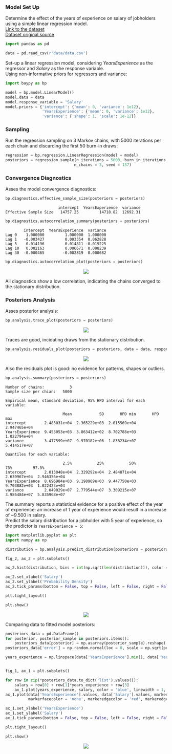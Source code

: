 ### Model Set Up

Determine the effect of the years of experience on salary of jobholders 
using a simple linear regression model.  
[Link to the dataset](https://github.com/AndreaBlengino/baypy/blob/master/examples/salary/data/data.csv)  
[Dataset original source](https://www.kaggle.com/datasets/rsadiq/salary)

```python
import pandas as pd

data = pd.read_csv(r'data/data.csv')
```

Set-up a linear regression model, considering *YearsExperience* as the
regressor and *Salary* as the response variable.  
Using non-informative priors for regressors and variance:

```python
import baypy as bp

model = bp.model.LinearModel()
model.data = data
model.response_variable = 'Salary'
model.priors = {'intercept': {'mean': 0, 'variance': 1e12},
                'YearsExperience': {'mean': 0, 'variance': 1e12},
                'variance': {'shape': 1, 'scale': 1e-12}}
```

### Sampling

Run the regression sampling on 3 Markov chains, with 5000 iterations per 
each chain and discarding the first 50 burn-in draws:

```python
regression = bp.regression.LinearRegression(model = model)
posteriors = regression.sample(n_iterations = 5000, burn_in_iterations = 50, 
                              n_chains = 3, seed = 137)
```

### Convergence Diagnostics

Asses the model convergence diagnostics:

```python
bp.diagnostics.effective_sample_size(posteriors = posteriors)
```
```
                       intercept  YearsExperience  variance
Effective Sample Size   14757.25         14718.82  12692.31
```

```python
bp.diagnostics.autocorrelation_summary(posteriors = posteriors)
```
```
        intercept  YearsExperience  variance
Lag 0    1.000000         1.000000  1.000000
Lag 1   -0.003427         0.003354  0.062828
Lag 5    0.014196         0.014811 -0.019225
Lag 10   0.002163         0.006671  0.008239
Lag 30  -0.000465        -0.002819  0.000682
```

```python
bp.diagnostics.autocorrelation_plot(posteriors = posteriors)
```

<p align="center">
    <img src="images/autocorrelation_plot.png">
</p>

All diagnostics show a low correlation, indicating the chains 
converged to the stationary distribution.

### Posteriors Analysis

Asses posterior analysis:

```python
bp.analysis.trace_plot(posteriors = posteriors)
```

<p align="center">
    <img src="images/trace_plot.png">
</p>

Traces are good, incidating draws from the stationary distribution.

```python
bp.analysis.residuals_plot(posteriors = posteriors, data = data, response_variable = 'y')
```

<p align="center">
    <img src="images/residuals_plot.png">
</p>

Also the residuals plot is good: no evidence for patterns, shapes or 
outliers.

```python
bp.analysis.summary(posteriors = posteriors)
```
```
Number of chains:           3
Sample size per chian:   5000

Empirical mean, standard deviation, 95% HPD interval for each variable:

                         Mean            SD       HPD min       HPD max
intercept        2.483031e+04  2.365229e+03  2.015569e+04  2.947465e+04
YearsExperience  9.453053e+03  3.863412e+02  8.702788e+03  1.022794e+04
variance         3.477599e+07  9.970182e+06  1.838234e+07  5.414517e+07

Quantiles for each variable:

                         2.5%           25%           50%           75%         97.5%
intercept        2.013048e+04  2.329292e+04  2.484871e+04  2.639967e+04  2.946356e+04
YearsExperience  8.696984e+03  9.198969e+03  9.447750e+03  9.703882e+03  1.022423e+04
variance         2.049029e+07  2.779544e+07  3.309215e+07  3.986484e+07  5.835968e+07
```

The summary reports a statistical evidence for a positive effect of 
the year of experience: an increase of 1 year of experience would result
in a increase of ~9.500 in salary.  
Predict the salary distribution for a jobholder with 5 year of 
experience, so the predictor is `YearsExperience = 5`:

```python
import matplotlib.pyplot as plt
import numpy as np

distribution = bp.analysis.predict_distribution(posteriors = posteriors, predictors = {'YearsExperience': 5})

fig_2, ax_2 = plt.subplots()

ax_2.hist(distribution, bins = int(np.sqrt(len(distribution))), color = 'blue', alpha = 0.5, density = True)

ax_2.set_xlabel('Salary')
ax_2.set_ylabel('Probability Density')
ax_2.tick_params(bottom = False, top = False, left = False, right = False)

plt.tight_layout()

plt.show()
```

<p align="center">
    <img src="images/predict_distribution.png">
</p>

Comparing data to fitted model posteriors:

```python
posteriors_data = pd.DataFrame()
for posterior, posterior_sample in posteriors.items():
    posteriors_data[posterior] = np.asarray(posterior_sample).reshape(-1)
posteriors_data['error'] = np.random.normal(loc = 0, scale = np.sqrt(posteriors_data['variance']), size = len(posteriors_data))

years_experience = np.linspace(data['YearsExperience'].min(), data['YearsExperience'].max(), 50)


fig_1, ax_1 = plt.subplots()

for row in zip(*posteriors_data.to_dict('list').values()):
    salary = row[0] + row[1]*years_experience + row[3]
    ax_1.plot(years_experience, salary, color = 'blue', linewidth = 1, alpha = 0.1)
ax_1.plot(data['YearsExperience'].values, data['Salary'].values, marker = 'o', linestyle = '',
          markerfacecolor = 'none', markeredgecolor = 'red', markeredgewidth = 1.2)

ax_1.set_xlabel('YearsExperience')
ax_1.set_ylabel('Salary')
ax_1.tick_params(bottom = False, top = False, left = False, right = False)

plt.tight_layout()

plt.show()
```

<p align="center">
    <img src="images/data_vs_model.png">
</p>
